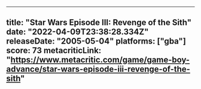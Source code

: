 
---
title: "Star Wars Episode III: Revenge of the Sith"
date: "2022-04-09T23:38:28.334Z"
releaseDate: "2005-05-04"
platforms: ["gba"]
score: 73
metacriticLink: "https://www.metacritic.com/game/game-boy-advance/star-wars-episode-iii-revenge-of-the-sith"
---
